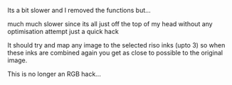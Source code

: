 Its a bit slower and I removed the functions but...

much much slower since its all just off the top of my head without any optimisation attempt just a quick hack

It should try and map any image to the selected riso inks (upto 3) so when these inks are combined again you get as close to possible to the original image.

This is no longer an RGB hack...

